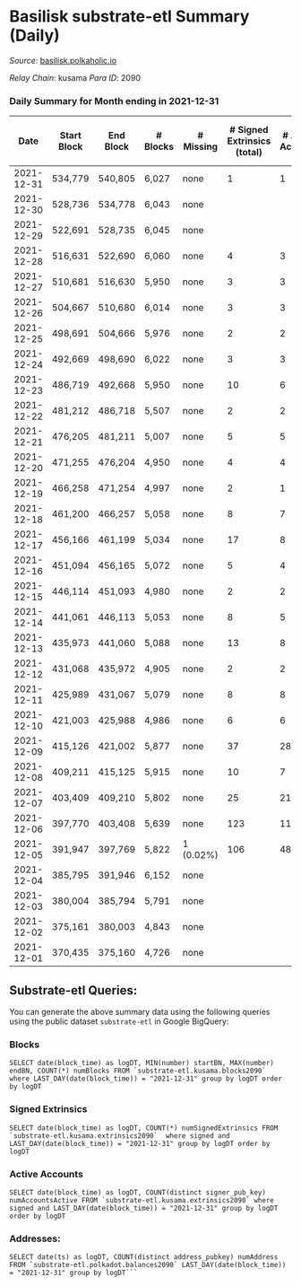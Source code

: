 # Basilisk substrate-etl Summary (Daily)

_Source_: [basilisk.polkaholic.io](https://basilisk.polkaholic.io)

*Relay Chain*: kusama
*Para ID*: 2090



### Daily Summary for Month ending in 2021-12-31


| Date | Start Block | End Block | # Blocks | # Missing | # Signed Extrinsics (total) | # Active Accounts | # Addresses with Balances | # Events | # Transfers | # XCM Transfers In | # XCM Transfers Out |
| ---- | ----------- | --------- | -------- | --------- | --------------------------- | ----------------- | ------------------------- | -------- | ----------- | ------------------ | ------------------- |
| 2021-12-31 | 534,779 | 540,805 | 6,027 | none  | 1 | 1 | 11,915 | 18,091 |   |   |   |
| 2021-12-30 | 528,736 | 534,778 | 6,043 | none  |  |  | 11,915 | 18,134 |   |   |   |
| 2021-12-29 | 522,691 | 528,735 | 6,045 | none  |  |  | 11,915 | 18,140 |   |   |   |
| 2021-12-28 | 516,631 | 522,690 | 6,060 | none  | 4 | 3 | 11,915 | 18,196 |   |   |   |
| 2021-12-27 | 510,681 | 516,630 | 5,950 | none  | 3 | 3 | 11,915 | 17,861 |   |   |   |
| 2021-12-26 | 504,667 | 510,680 | 6,014 | none  | 3 | 3 | 11,915 | 18,053 |   |   |   |
| 2021-12-25 | 498,691 | 504,666 | 5,976 | none  | 2 | 2 | 11,915 | 17,938 |   |   |   |
| 2021-12-24 | 492,669 | 498,690 | 6,022 | none  | 3 | 3 | 11,915 | 18,080 |   |   |   |
| 2021-12-23 | 486,719 | 492,668 | 5,950 | none  | 10 | 6 | 11,915 | 17,875 |   |   |   |
| 2021-12-22 | 481,212 | 486,718 | 5,507 | none  | 2 | 2 | 11,915 | 16,529 |   |   |   |
| 2021-12-21 | 476,205 | 481,211 | 5,007 | none  | 5 | 5 | 11,915 | 15,036 |   |   |   |
| 2021-12-20 | 471,255 | 476,204 | 4,950 | none  | 4 | 4 | 11,915 | 14,865 |   |   |   |
| 2021-12-19 | 466,258 | 471,254 | 4,997 | none  | 2 | 1 | 11,915 | 14,999 |   |   |   |
| 2021-12-18 | 461,200 | 466,257 | 5,058 | none  | 8 | 7 | 11,915 | 15,194 |   |   |   |
| 2021-12-17 | 456,166 | 461,199 | 5,034 | none  | 17 | 8 | 11,915 | 15,140 |   |   |   |
| 2021-12-16 | 451,094 | 456,165 | 5,072 | none  | 5 | 4 | 11,915 | 15,235 |   |   |   |
| 2021-12-15 | 446,114 | 451,093 | 4,980 | none  | 2 | 2 | 11,915 | 14,948 |   |   |   |
| 2021-12-14 | 441,061 | 446,113 | 5,053 | none  | 8 | 5 | 11,915 | 15,179 |   |   |   |
| 2021-12-13 | 435,973 | 441,060 | 5,088 | none  | 13 | 8 | 11,915 | 15,294 |   |   |   |
| 2021-12-12 | 431,068 | 435,972 | 4,905 | none  | 2 | 2 | 11,915 | 14,726 |   |   |   |
| 2021-12-11 | 425,989 | 431,067 | 5,079 | none  | 8 | 8 | 11,915 | 15,258 |   |   |   |
| 2021-12-10 | 421,003 | 425,988 | 4,986 | none  | 6 | 6 | 11,915 | 14,974 |   |   |   |
| 2021-12-09 | 415,126 | 421,002 | 5,877 | none  | 37 | 28 | 11,915 | 17,710 |   |   |   |
| 2021-12-08 | 409,211 | 415,125 | 5,915 | none  | 10 | 7 | 11,915 | 17,772 |   |   |   |
| 2021-12-07 | 403,409 | 409,210 | 5,802 | none  | 25 | 21 | 11,915 | 17,477 | 10  |   |   |
| 2021-12-06 | 397,770 | 403,408 | 5,639 | none  | 123 | 116 | 11,914 | 17,301 | 116  |   |   |
| 2021-12-05 | 391,947 | 397,769 | 5,822 | 1 (0.02%) | 106 | 48 | 11,906 | 132,992 | 23,828  |   |   |
| 2021-12-04 | 385,795 | 391,946 | 6,152 | none  |  |  | 7 | 12,312 |   |   |   |
| 2021-12-03 | 380,004 | 385,794 | 5,791 | none  |  |  | 7 | 11,587 |   |   |   |
| 2021-12-02 | 375,161 | 380,003 | 4,843 | none  |  |  | 7 | 9,690 |   |   |   |
| 2021-12-01 | 370,435 | 375,160 | 4,726 | none  |  |  | 7 | 9,456 |   |   |   |

## Substrate-etl Queries:
You can generate the above summary data using the following queries using the public dataset `substrate-etl` in Google BigQuery:


### Blocks
```
SELECT date(block_time) as logDT, MIN(number) startBN, MAX(number) endBN, COUNT(*) numBlocks FROM `substrate-etl.kusama.blocks2090`  where LAST_DAY(date(block_time)) = "2021-12-31" group by logDT order by logDT
```


### Signed Extrinsics
```
SELECT date(block_time) as logDT, COUNT(*) numSignedExtrinsics FROM `substrate-etl.kusama.extrinsics2090`  where signed and LAST_DAY(date(block_time)) = "2021-12-31" group by logDT order by logDT
```


### Active Accounts
```
SELECT date(block_time) as logDT, COUNT(distinct signer_pub_key) numAccountsActive FROM `substrate-etl.kusama.extrinsics2090` where signed and LAST_DAY(date(block_time)) = "2021-12-31" group by logDT order by logDT
```


### Addresses:
```
SELECT date(ts) as logDT, COUNT(distinct address_pubkey) numAddress FROM `substrate-etl.polkadot.balances2090` LAST_DAY(date(block_time)) = "2021-12-31" group by logDT```

